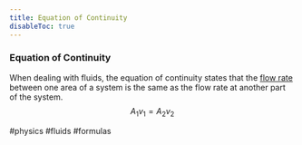 ```yaml
---
title: Equation of Continuity
disableToc: true
---
```


### Equation of Continuity
When dealing with fluids, the equation of continuity states that the [flow rate](volume-flow-rate.md) between one area of a system is the same as the flow rate at another part of the system.
$$
A_1v_1=A_2v_2
$$

#physics #fluids #formulas 

